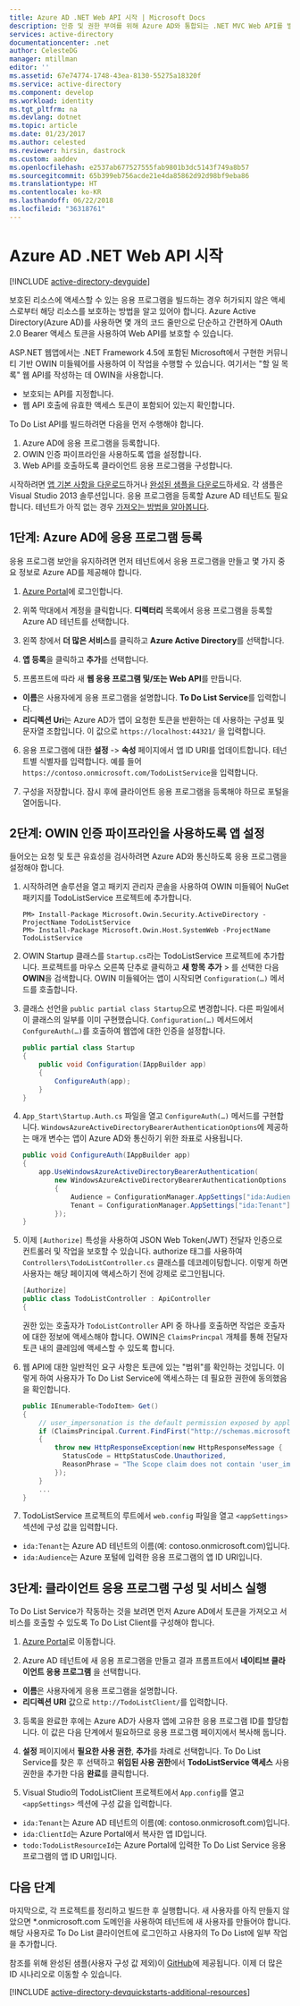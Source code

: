 ```yaml
---
title: Azure AD .NET Web API 시작 | Microsoft Docs
description: 인증 및 권한 부여를 위해 Azure AD와 통합되는 .NET MVC Web API를 빌드하는 방법입니다.
services: active-directory
documentationcenter: .net
author: CelesteDG
manager: mtillman
editor: ''
ms.assetid: 67e74774-1748-43ea-8130-55275a18320f
ms.service: active-directory
ms.component: develop
ms.workload: identity
ms.tgt_pltfrm: na
ms.devlang: dotnet
ms.topic: article
ms.date: 01/23/2017
ms.author: celested
ms.reviewer: hirsin, dastrock
ms.custom: aaddev
ms.openlocfilehash: e2537ab677527555fab9801b3dc5143f749a8b57
ms.sourcegitcommit: 65b399eb756acde21e4da85862d92d98bf9eba86
ms.translationtype: HT
ms.contentlocale: ko-KR
ms.lasthandoff: 06/22/2018
ms.locfileid: "36318761"
---
```

# <a name="azure-ad-net-web-api-getting-started"></a>Azure AD .NET Web API 시작
[!INCLUDE [active-directory-devguide](../../../includes/active-directory-devguide.md)]

보호된 리소스에 액세스할 수 있는 응용 프로그램을 빌드하는 경우 허가되지 않은 액세스로부터 해당 리소스를 보호하는 방법을 알고 있어야 합니다.
Azure Active Directory(Azure AD)를 사용하면 몇 개의 코드 줄만으로 단순하고 간편하게 OAuth 2.0 Bearer 액세스 토큰을 사용하여 Web API를 보호할 수 있습니다.

ASP.NET 웹앱에서는 .NET Framework 4.5에 포함된 Microsoft에서 구현한 커뮤니티 기반 OWIN 미들웨어를 사용하여 이 작업을 수행할 수 있습니다. 여기서는 "할 일 목록" 웹 API를 작성하는 데 OWIN을 사용합니다.

* 보호되는 API를 지정합니다.
* 웹 API 호출에 유효한 액세스 토큰이 포함되어 있는지 확인합니다.

To Do List API를 빌드하려면 다음을 먼저 수행해야 합니다.

1. Azure AD에 응용 프로그램을 등록합니다.
2. OWIN 인증 파이프라인을 사용하도록 앱을 설정합니다.
3. Web API를 호출하도록 클라이언트 응용 프로그램을 구성합니다.

시작하려면 [앱 기본 사항을 다운로드](https://github.com/AzureADQuickStarts/WebAPI-Bearer-DotNet/archive/skeleton.zip)하거나 [완성된 샘플을 다운로드](https://github.com/AzureADQuickStarts/WebAPI-Bearer-DotNet/archive/complete.zip)하세요. 각 샘플은 Visual Studio 2013 솔루션입니다. 응용 프로그램을 등록할 Azure AD 테넌트도 필요합니다. 테넌트가 아직 없는 경우 [가져오는 방법을 알아봅니다](active-directory-howto-tenant.md).

## <a name="step-1-register-an-application-with-azure-ad"></a>1단계: Azure AD에 응용 프로그램 등록
응용 프로그램 보안을 유지하려면 먼저 테넌트에서 응용 프로그램을 만들고 몇 가지 중요 정보로 Azure AD를 제공해야 합니다.

1. [Azure Portal](https://portal.azure.com)에 로그인합니다.

2. 위쪽 막대에서 계정을 클릭합니다. **디렉터리** 목록에서 응용 프로그램을 등록할 Azure AD 테넌트를 선택합니다.

3. 왼쪽 창에서 **더 많은 서비스**를 클릭하고 **Azure Active Directory**를 선택합니다.

4. **앱 등록**을 클릭하고 **추가**를 선택합니다.

5. 프롬프트에 따라 새 **웹 응용 프로그램 및/또는 Web API**를 만듭니다.
  * **이름**은 사용자에게 응용 프로그램을 설명합니다. **To Do List Service**를 입력합니다.
  * **리디렉션 Uri**는 Azure AD가 앱이 요청한 토큰을 반환하는 데 사용하는 구성표 및 문자열 조합입니다. 이 값으로 `https://localhost:44321/` 을 입력합니다.

6. 응용 프로그램에 대한 **설정** -> **속성** 페이지에서 앱 ID URI를 업데이트합니다. 테넌트별 식별자를 입력합니다. 예를 들어 `https://contoso.onmicrosoft.com/TodoListService`을 입력합니다.

7. 구성을 저장합니다. 잠시 후에 클라이언트 응용 프로그램을 등록해야 하므로 포털을 열어둡니다.

## <a name="step-2-set-up-the-app-to-use-the-owin-authentication-pipeline"></a>2단계: OWIN 인증 파이프라인을 사용하도록 앱 설정
들어오는 요청 및 토큰 유효성을 검사하려면 Azure AD와 통신하도록 응용 프로그램을 설정해야 합니다.

1. 시작하려면 솔루션을 열고 패키지 관리자 콘솔을 사용하여 OWIN 미들웨어 NuGet 패키지를 TodoListService 프로젝트에 추가합니다.

    ```
    PM> Install-Package Microsoft.Owin.Security.ActiveDirectory -ProjectName TodoListService
    PM> Install-Package Microsoft.Owin.Host.SystemWeb -ProjectName TodoListService
    ```

2. OWIN Startup 클래스를 `Startup.cs`라는 TodoListService 프로젝트에 추가합니다.  프로젝트를 마우스 오른쪽 단추로 클릭하고 **새 항목** **추가** > 를 선택한 다음 **OWIN**을 검색합니다. OWIN 미들웨어는 앱이 시작되면 `Configuration(…)` 메서드를 호출합니다.

3. 클래스 선언을 `public partial class Startup`으로 변경합니다. 다른 파일에서 이 클래스의 일부를 이미 구현했습니다. `Configuration(…)` 메서드에서 `ConfgureAuth(…)`를 호출하여 웹앱에 대한 인증을 설정합니다.

    ```csharp
    public partial class Startup
    {
        public void Configuration(IAppBuilder app)
        {
            ConfigureAuth(app);
        }
    }
    ```

4. `App_Start\Startup.Auth.cs` 파일을 열고 `ConfigureAuth(…)` 메서드를 구현합니다. `WindowsAzureActiveDirectoryBearerAuthenticationOptions`에 제공하는 매개 변수는 앱이 Azure AD와 통신하기 위한 좌표로 사용됩니다.

    ```csharp
    public void ConfigureAuth(IAppBuilder app)
    {
        app.UseWindowsAzureActiveDirectoryBearerAuthentication(
            new WindowsAzureActiveDirectoryBearerAuthenticationOptions
            {
                Audience = ConfigurationManager.AppSettings["ida:Audience"],
                Tenant = ConfigurationManager.AppSettings["ida:Tenant"]
            });
    }
    ```

5. 이제 `[Authorize]` 특성을 사용하여 JSON Web Token(JWT) 전달자 인증으로 컨트롤러 및 작업을 보호할 수 있습니다. authorize 태그를 사용하여 `Controllers\TodoListController.cs` 클래스를 데코레이팅합니다. 이렇게 하면 사용자는 해당 페이지에 액세스하기 전에 강제로 로그인됩니다.

    ```csharp
    [Authorize]
    public class TodoListController : ApiController
    {
    ```

    권한 있는 호출자가 `TodoListController` API 중 하나를 호출하면 작업은 호출자에 대한 정보에 액세스해야 합니다. OWIN은 `ClaimsPrincpal` 개체를 통해 전달자 토큰 내의 클레임에 액세스할 수 있도록 합니다.  

6. 웹 API에 대한 일반적인 요구 사항은 토큰에 있는 "범위"를 확인하는 것입니다. 이렇게 하여 사용자가 To Do List Service에 액세스하는 데 필요한 권한에 동의했음을 확인합니다.

    ```csharp
    public IEnumerable<TodoItem> Get()
    {
        // user_impersonation is the default permission exposed by applications in Azure AD
        if (ClaimsPrincipal.Current.FindFirst("http://schemas.microsoft.com/identity/claims/scope").Value != "user_impersonation")
        {
            throw new HttpResponseException(new HttpResponseMessage {
              StatusCode = HttpStatusCode.Unauthorized,
              ReasonPhrase = "The Scope claim does not contain 'user_impersonation' or scope claim not found"
            });
        }
        ...
    }
    ```

7. TodoListService 프로젝트의 루트에서 `web.config` 파일을 열고 `<appSettings>` 섹션에 구성 값을 입력합니다.
  * `ida:Tenant`는 Azure AD 테넌트의 이름(예: contoso.onmicrosoft.com)입니다.
  * `ida:Audience`는 Azure 포털에 입력한 응용 프로그램의 앱 ID URI입니다.

## <a name="step-3-configure-a-client-application-and-run-the-service"></a>3단계: 클라이언트 응용 프로그램 구성 및 서비스 실행
To Do List Service가 작동하는 것을 보려면 먼저 Azure AD에서 토큰을 가져오고 서비스를 호출할 수 있도록 To Do List Client를 구성해야 합니다.

1. [Azure Portal](https://portal.azure.com)로 이동합니다.

2. Azure AD 테넌트에 새 응용 프로그램을 만들고 결과 프롬프트에서 **네이티브 클라이언트 응용 프로그램** 을 선택합니다.
  * **이름**은 사용자에게 응용 프로그램을 설명합니다.
  * **리디렉션 URI** 값으로 `http://TodoListClient/`를 입력합니다.

3. 등록을 완료한 후에는 Azure AD가 사용자 앱에 고유한 응용 프로그램 ID를 할당합니다. 이 값은 다음 단계에서 필요하므로 응용 프로그램 페이지에서 복사해 둡니다.

4. **설정** 페이지에서 **필요한 사용 권한**, **추가**를 차례로 선택합니다. To Do List Service를 찾은 후 선택하고 **위임된 사용 권한**에서 **TodoListService 액세스** 사용 권한을 추가한 다음 **완료**를 클릭합니다.

5. Visual Studio의 TodoListClient 프로젝트에서 `App.config`를 열고 `<appSettings>` 섹션에 구성 값을 입력합니다.

  * `ida:Tenant`는 Azure AD 테넌트의 이름(예: contoso.onmicrosoft.com)입니다.
  * `ida:ClientId`는 Azure Portal에서 복사한 앱 ID입니다.
  * `todo:TodoListResourceId`는 Azure Portal에 입력한 To Do List Service 응용 프로그램의 앱 ID URI입니다.

## <a name="next-steps"></a>다음 단계
마지막으로, 각 프로젝트를 정리하고 빌드한 후 실행합니다. 새 사용자를 아직 만들지 않았으면 *.onmicrosoft.com 도메인을 사용하여 테넌트에 새 사용자를 만들어야 합니다. 해당 사용자로 To Do List 클라이언트에 로그인하고 사용자의 To Do List에 일부 작업을 추가합니다.

참조를 위해 완성된 샘플(사용자 구성 값 제외)이 [GitHub](https://github.com/AzureADQuickStarts/WebAPI-Bearer-DotNet/archive/complete.zip)에 제공됩니다. 이제 더 많은 ID 시나리오로 이동할 수 있습니다.

[!INCLUDE [active-directory-devquickstarts-additional-resources](../../../includes/active-directory-devquickstarts-additional-resources.md)]
